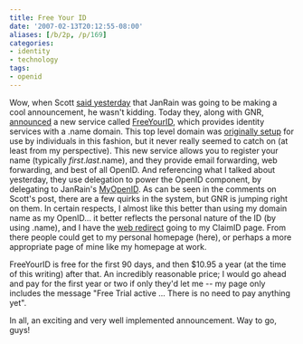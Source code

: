 ```yaml
---
title: Free Your ID
date: '2007-02-13T20:12:55-08:00'
aliases: [/b/2p, /p/169]
categories:
- identity
- technology
tags:
- openid
---
```

Wow, when Scott [said yesterday][] that JanRain was going to be making a cool announcement, he wasn't kidding.  Today
they, along with GNR, [announced][] a new service called [FreeYourID][], which provides identity services with a .name
domain.  This top level domain was [originally setup][] for use by individuals in this fashion, but it never really
seemed to catch on (at least from my perspective).  This new service allows you to register your name (typically
*first*.*last*.name), and they provide email forwarding, web forwarding, and best of all OpenID.  And referencing what I
talked about yesterday, they use delegation to power the OpenID component, by delegating to JanRain's [MyOpenID][].  As
can be seen in the comments on Scott's post, there are a few quirks in the system, but GNR is jumping right on them.  In
certain respects, I almost like this better than using my domain name as my OpenID... it better reflects the personal
nature of the ID (by using .name), and I have the [web redirect][] going to my ClaimID page.  From there people could
get to my personal homepage (here), or perhaps a more appropriate page of mine like my homepage at work.

FreeYourID is free for the first 90 days, and then $10.95 a year (at the time of this writing) after that.  An
incredibly reasonable price; I would go ahead and pay for the first year or two if only they'd let me -- my page only
includes the message "Free Trial active ... There is no need to pay anything yet".

In all, an exciting and very well implemented announcement.  Way to go, guys!

[said yesterday]: /2007/02/wp-xrds#comment-1219
[announced]: http://kveton.com/blog/2007/02/13/openid-name-great-news/
[FreeYourID]: http://freeyourid.com/
[originally setup]: http://www.icann.org/tlds/name1/
[MyOpenID]: http://myopenid.com/
[web redirect]: http://will.norris.name/

